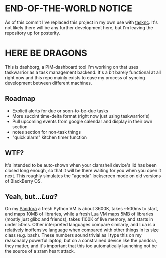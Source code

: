 # END-OF-THE-WORLD NOTICE

As of this commit I've replaced this project in my own use with [tasknc](https://github.com/mjheagle8/tasknc). It's not likely there will be any further development here, but I'm leaving the repository up for posterity.

# HERE BE DRAGONS

This is dashborg, a PIM-dashboard tool I'm working on that uses taskwarrior as a task management backend. It's a bit barely functional at all right now and this repo mainly exists to ease my process of syncing development between different machines.

## Roadmap

- Explicit alerts for due or soon-to-be-due tasks
- More succint time-delta format (right now just using taskwarrior's)
- Pull upcoming events from google calendar and display in their own section
- notes section for non-task things
- "quick alarm" kitchen timer function

## WTF?

It's intended to be auto-shown when your clamshell device's lid has been closed long enough, so that it will be there waiting for you when you open it next. This roughly simulates the "agenda" lockscreen mode on old versions of BlackBerry OS.

## Yeah, but...*Lua?*

On my [Pandora](http://openpandora.org) a fresh Python VM is about 3600K, takes ~500ms to start, and maps 10MB of libraries, while a fresh Lua VM maps 5MB of libraries (mostly just glibc and friends), takes 1100K of live memory, and starts in under 50ms. Other interpreted languages compare similarly, and Lua is a relatively inoffensive language when compared with other things in its size class (e.g. bash). These numbers sound trivial as I type this on my reasonably powerful laptop, but on a constrained device like the pandora, they matter, and it's important that this too automatically launching not be the source of a zram heart attack.
